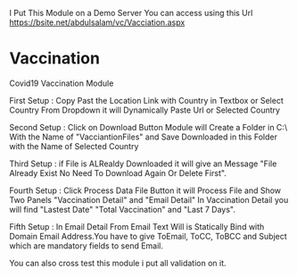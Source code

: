 
I Put This Module on a Demo Server You can access using this Url  https://bsite.net/abdulsalam/vc/Vacciation.aspx


# Vaccination
Covid19 Vaccination Module

First Setup  : Copy Past the Location Link with Country in Textbox or Select Country From Dropdown it will Dynamically Paste Url or Selected Country

Second Setup : Click on Download Button Module will Create a Folder in C:\ With the Name of "VacciantionFiles" and Save Downloaded in this Folder with the Name of Selected Country

Third Setup : if File is ALRealdy Downloaded it will give an Message "File Already Exist No Need To Download Again Or Delete First".

Fourth Setup : Click Process Data File Button it will Process File and Show Two Panels "Vaccination Detail" and "Email Detail" In Vaccination Detail you will find "Lastest Date"
"Total Vaccination" and "Last 7 Days".

Fifth Setup : In Email Detail From Email Text Will is Statically Bind with Domain Email Address.You have to give ToEmail, ToCC, ToBCC and Subject which are mandatory fields to send
Email.


You can also cross test this module i put all validation on it.
